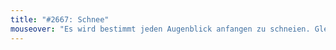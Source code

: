 ```yaml
---
title: "#2667: Schnee"
mouseover: "Es wird bestimmt jeden Augenblick anfangen zu schneien. Gleich. Nicht mehr lange. Nur noch ein bisschen. Einen winzigen Augenblick. Ganz sicher."
---
```

